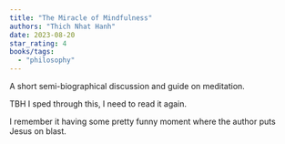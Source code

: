 ```yaml
---
title: "The Miracle of Mindfulness"
authors: "Thich Nhat Hanh"
date: 2023-08-20
star_rating: 4
books/tags:
  - "philosophy"
---
```


A short semi-biographical discussion and guide on meditation.

TBH I sped through this, I need to read it again.

I remember it having some pretty funny moment where the author puts Jesus on
blast.

<!--more-->
